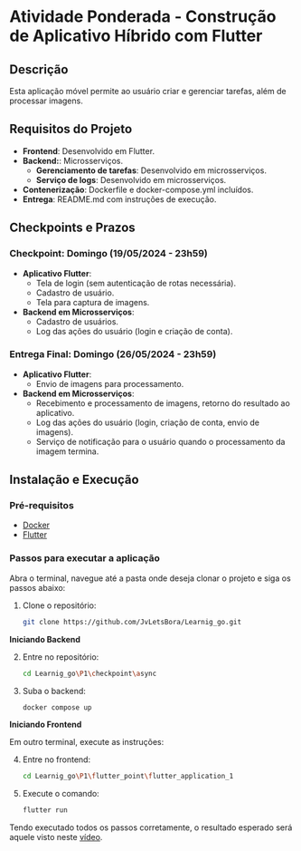 # Atividade Ponderada - Construção de Aplicativo Híbrido com Flutter

## Descrição
Esta aplicação móvel permite ao usuário criar e gerenciar tarefas, além de processar imagens.

## Requisitos do Projeto
- **Frontend**: Desenvolvido em Flutter.
- **Backend:**: Microsserviços.
    - **Gerenciamento de tarefas**: Desenvolvido em microsserviços.
    - **Serviço de logs**: Desenvolvido em microsserviços.
- **Contenerização**: Dockerfile e docker-compose.yml incluídos.
- **Entrega**: README.md com instruções de execução.

## Checkpoints e Prazos
### Checkpoint: Domingo (19/05/2024 - 23h59)
- **Aplicativo Flutter**:
  - Tela de login (sem autenticação de rotas necessária).
  - Cadastro de usuário.
  - Tela para captura de imagens.
- **Backend em Microsserviços**:
  - Cadastro de usuários.
  - Log das ações do usuário (login e criação de conta).

### Entrega Final: Domingo (26/05/2024 - 23h59)
- **Aplicativo Flutter**:
  - Envio de imagens para processamento.
- **Backend em Microsserviços**:
  - Recebimento e processamento de imagens, retorno do resultado ao aplicativo.
  - Log das ações do usuário (login, criação de conta, envio de imagens).
  - Serviço de notificação para o usuário quando o processamento da imagem termina.


## Instalação e Execução
### Pré-requisitos
- [Docker](https://www.docker.com/get-started)
- [Flutter](https://flutter.dev/docs/get-started/install)

### Passos para executar a aplicação

Abra o terminal, navegue até a pasta onde deseja clonar o projeto e siga os passos abaixo:

1. Clone o repositório:
   ```bash
   git clone https://github.com/JvLetsBora/Learnig_go.git

**Iniciando Backend**
   
2. Entre no repositório:
   ```bash
   cd Learnig_go\P1\checkpoint\async

3. Suba o backend:
   ```bash
   docker compose up

**Iniciando Frontend**

Em outro terminal, execute as instruções:

4. Entre no frontend:
   ```bash
   cd Learnig_go\P1\flutter_point\flutter_application_1

5. Execute o comando:
   ```bash
   flutter run

Tendo executado todos os passos corretamente, o resultado esperado será aquele visto neste [vídeo](https://driv.dev/docs/get-started/install).